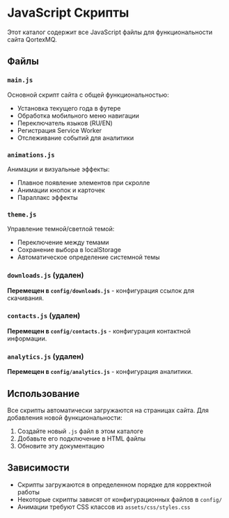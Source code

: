 # JavaScript Скрипты

Этот каталог содержит все JavaScript файлы для функциональности сайта QortexMQ.

## Файлы

### `main.js`
Основной скрипт сайта с общей функциональностью:
- Установка текущего года в футере
- Обработка мобильного меню навигации
- Переключатель языков (RU/EN)
- Регистрация Service Worker
- Отслеживание событий для аналитики

### `animations.js`
Анимации и визуальные эффекты:
- Плавное появление элементов при скролле
- Анимации кнопок и карточек
- Параллакс эффекты

### `theme.js`
Управление темной/светлой темой:
- Переключение между темами
- Сохранение выбора в localStorage
- Автоматическое определение системной темы

### `downloads.js` (удален)
**Перемещен в `config/downloads.js`** - конфигурация ссылок для скачивания.

### `contacts.js` (удален)
**Перемещен в `config/contacts.js`** - конфигурация контактной информации.

### `analytics.js` (удален)
**Перемещен в `config/analytics.js`** - конфигурация аналитики.

## Использование

Все скрипты автоматически загружаются на страницах сайта. Для добавления новой функциональности:

1. Создайте новый `.js` файл в этом каталоге
2. Добавьте его подключение в HTML файлы
3. Обновите эту документацию

## Зависимости

- Скрипты загружаются в определенном порядке для корректной работы
- Некоторые скрипты зависят от конфигурационных файлов в `config/`
- Анимации требуют CSS классов из `assets/css/styles.css`
